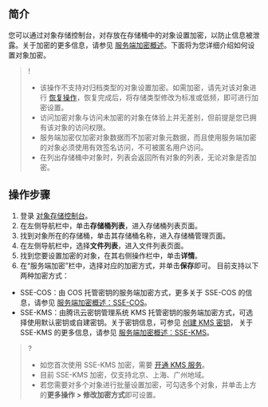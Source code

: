## 简介

您可以通过对象存储控制台，对存放在存储桶中的对象设置加密，以防止信息被泄露。关于加密的更多信息，请参见 [服务端加密概述](https://intl.cloud.tencent.com/document/product/436/18145)。下面将为您详细介绍如何设置对象加密。

>!
> - 该操作不支持对归档类型的对象设置加密。如需加密，请先对该对象进行 [恢复操作](https://intl.cloud.tencent.com/document/product/436/30961)，恢复完成后，将存储类型修改为标准或低频，即可进行加密设置。
> - 访问加密对象与访问未加密的对象在体验上并无差别，但前提是您已拥有该对象的访问权限。
> - 服务端加密仅加密对象数据而不加密对象元数据，而且使用服务端加密的对象必须使用有效签名访问，不可被匿名用户访问。
> - 在列出存储桶中对象时，列表会返回所有对象的列表，无论对象是否加密。
> 

## 操作步骤

1. 登录 [对象存储控制台](https://console.cloud.tencent.com/cos5)。
2. 在左侧导航栏中，单击**存储桶列表**，进入存储桶列表页面。
3. 找到对象所在的存储桶，单击其存储桶名称，进入存储桶管理页面。
4. 在左侧导航栏中，选择**文件列表**，进入文件列表页面。
5. 找到您要设置加密的对象，在其右侧操作栏中，单击**详情**。
6. 在“服务端加密”栏中，选择对应的加密方式，并单击**保存**即可。
目前支持以下两种加密方式：
 - SSE-COS：由 COS 托管密钥的服务端加密方式，更多关于 SSE-COS 的信息，请参见 [服务端加密概述：SSE-COS](https://intl.cloud.tencent.com/document/product/436/18145#sse-cos-.E5.8A.A0.E5.AF.86)。
 - SSE-KMS：由腾讯云密钥管理系统 KMS 托管密钥的服务端加密方式，可选择使用默认密钥或自建密钥。关于密钥信息，可参见 [创建 KMS 密钥](https://intl.cloud.tencent.com/document/product/1030/31971)， 关于 SSE-KMS 的更多信息，请参见 [服务端加密概述：SSE-KMS](https://intl.cloud.tencent.com/document/product/436/18145#sse-kms-.E5.8A.A0.E5.AF.86)。
>?
> - 如您首次使用 SSE-KMS 加密，需要 [开通 KMS 服务](https://intl.cloud.tencent.com/pricing/kms)。
> - 目前 SSE-KMS 加密，仅支持北京、上海、广州地域。
> - 若您需要对多个对象进行批量设置加密，可勾选多个对象，并单击上方的**更多操作 > 修改加密方式**即可设置。

